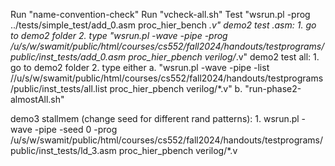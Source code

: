 Run "name-convention-check"
Run "vcheck-all.sh"
Test "wsrun.pl -prog ../tests/simple_test/add_0.asm  proc_hier_bench *.v"
demo2 test .asm: 
    1. go to demo2 folder
    2. type "wsrun.pl -wave -pipe -prog /u/s/w/swamit/public/html/courses/cs552/fall2024/handouts/testprograms/public/inst_tests/add_0.asm proc_hier_pbench verilog/*.v"
demo2 test all: 
    1. go to demo2 folder
    2. type either
        a. "wsrun.pl -wave -pipe -list //u/s/w/swamit/public/html/courses/cs552/fall2024/handouts/testprograms/public/inst_tests/all.list proc_hier_pbench verilog/*.v"
        b. "run-phase2-almostAll.sh"

demo3 stallmem (change seed for different rand patterns): 
    1. wsrun.pl -wave -pipe -seed 0 -prog /u/s/w/swamit/public/html/courses/cs552/fall2024/handouts/testprograms/public/inst_tests/ld_3.asm proc_hier_pbench verilog/*.v